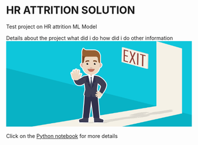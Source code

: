 # HR ATTRITION SOLUTION

Test project on HR attrition ML Model 

Details about the project
what did i do
how did i do
other information
![enter image description here](https://github.com/Vvssssarma/HR-employee-attrition/blob/main/Attrtion.png?raw=true)

Click on the [Python notebook](https://github.com/Vvssssarma/HR-employee-attrition/blob/main/HR_Analytics.ipynb) for more details 
